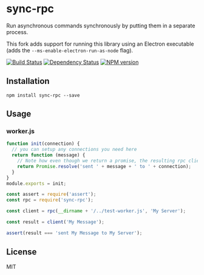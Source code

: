 # sync-rpc

Run asynchronous commands synchronously by putting them in a separate process.

This fork adds support for running this library using an Electron executable (adds the `--ms-enable-electron-run-as-node` flag).

[![Build Status](https://img.shields.io/travis/ForbesLindesay/sync-rpc/master.svg)](https://travis-ci.org/ForbesLindesay/sync-rpc)
[![Dependency Status](https://img.shields.io/david/ForbesLindesay/sync-rpc/master.svg)](http://david-dm.org/ForbesLindesay/sync-rpc)
[![NPM version](https://img.shields.io/npm/v/sync-rpc.svg)](https://www.npmjs.org/package/sync-rpc)

## Installation

```
npm install sync-rpc --save
```

## Usage

### worker.js

```js
function init(connection) {
  // you can setup any connections you need here
  return function (message) {
    // Note how even though we return a promise, the resulting rpc client will be synchronous
    return Promise.resolve('sent ' + message + ' to ' + connection);
  }
}
module.exports = init;
```

```js
const assert = require('assert');
const rpc = require('sync-rpc');

const client = rpc(__dirname + '/../test-worker.js', 'My Server');

const result = client('My Message');

assert(result === 'sent My Message to My Server');
```

## License

MIT
